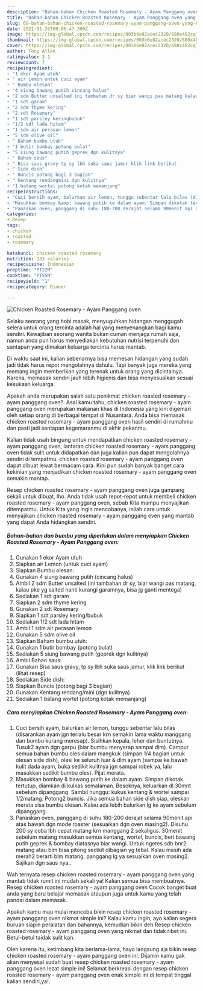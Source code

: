 ```yaml
---
description: "Bahan-bahan Chicken Roasted Rosemary - Ayam Panggang oven yang nikmat dan Mudah Dibuat"
title: "Bahan-bahan Chicken Roasted Rosemary - Ayam Panggang oven yang nikmat dan Mudah Dibuat"
slug: 69-bahan-bahan-chicken-roasted-rosemary-ayam-panggang-oven-yang-nikmat-dan-mudah-dibuat
date: 2021-01-26T00:06:47.300Z
image: https://img-global.cpcdn.com/recipes/003b6e82acec2320/680x482cq70/chicken-roasted-rosemary-ayam-panggang-oven-foto-resep-utama.jpg
thumbnail: https://img-global.cpcdn.com/recipes/003b6e82acec2320/680x482cq70/chicken-roasted-rosemary-ayam-panggang-oven-foto-resep-utama.jpg
cover: https://img-global.cpcdn.com/recipes/003b6e82acec2320/680x482cq70/chicken-roasted-rosemary-ayam-panggang-oven-foto-resep-utama.jpg
author: Tony Allen
ratingvalue: 3.1
reviewcount: 7
recipeingredient:
- "1 ekor Ayam utuh"
- " air Lemon untuk cuci ayam"
- " Bumbu olesan"
- "4 siung bawang putih cincang halus"
- "2 sdm Butter unsalted ini tambahan dr sy biar wangi pas matang kalau pke yg salted nanti kurangi garamnya bisa jg ganti mentega"
- "1 sdt garam"
- "2 sdm thyme kering"
- "2 sdt Rosemary"
- "1 sdt parsley keringbubuk"
- "1/2 sdt lada hitam"
- "1 sdm air perasan lemon"
- "5 sdm olive oil"
- " Baham bumbu utuh"
- "1 butir bombay potong bulat"
- "5 siung bawang putih geprek dgn kulitnya"
- " Bahan saus"
- " Bisa saus gravy tp sy lbh suka saus jamur klik link berikut           lihat resep"
- " Side dish"
- " Buncis potong bagi 3 bagian"
- " Kentang rendangmini dgn kulitnya"
- "1 batang wortel potong kotak memanjang"
recipeinstructions:
- "Cuci bersih ayam, balurkan air lemon, tunggu sebentar lalu bilas (disarankan ayam jgn terlalu besar krn semakin lama waktu manggang dan bumbu kurang meresap). Sisihkan kepala, leher dan buntutnya. Tusuk2 ayam dgn garpu (biar bumbu menyerap sampai dlm). Campur semua bahan bumbu oles dalam mangkuk (simpan 1/4 bagian untuk olesan side dish), olesi ke seluruh luar &amp; dlm ayam (sampai ke bawah kulit dada ayam, buka sedikit kulitnya jgn sampai robek ya, lalu masukkan sedikit bumbu oles). Pijat merata."
- "Masukkan bombay &amp; bawang putih ke dalam ayam. Simpan dikotak tertutup, diamkan di kulkas semalaman. Besoknya, keluarkan dl 30mnt sebelum dipanggang. Sambil nunggu: kukus kentang &amp; wortel sampai 1/2matang. Potong2 buncis. Jika semua bahan side dish siap, oleskan merata sisa bumbu olesan. Kalau ada lebih balurkan lg ke ayam sebelum dipanggang."
- "Panaskan oven, panggang di suhu 180-200 derajat selama 90menit api atas bawah dgn mode roaster (sesuaikan dgn oven masing2). Disuhu 200 sy coba lbh cepat matang krn manggang 2 sekaligus. 30menit sebelum matang masukkan semua kentang, wortel, buncis, beri bawang putih geprek &amp; bombay diatasnya biar wangi. Untuk ngetes sdh bnr2 matang atau blm bisa pitong sedikit dibagian yg tebal. Kslau masih ada merah2 berarti blm matang, panggang lg ya sesuaikan oven masing2. Sajikan dgn saus nya.."
categories:
- Resep
tags:
- chicken
- roasted
- rosemary

katakunci: chicken roasted rosemary 
nutrition: 283 calories
recipecuisine: Indonesian
preptime: "PT22M"
cooktime: "PT55M"
recipeyield: "1"
recipecategory: Dinner

---
```



![Chicken Roasted Rosemary - Ayam Panggang oven](https://img-global.cpcdn.com/recipes/003b6e82acec2320/680x482cq70/chicken-roasted-rosemary-ayam-panggang-oven-foto-resep-utama.jpg)

Selaku seorang yang hobi masak, menyuguhkan hidangan menggugah selera untuk orang tercinta adalah hal yang menyenangkan bagi kamu sendiri. Kewajiban seorang  wanita bukan cuman menjaga rumah saja, namun anda pun harus menyediakan kebutuhan nutrisi terpenuhi dan santapan yang dimakan keluarga tercinta harus mantab.

Di waktu  saat ini, kalian sebenarnya bisa memesan hidangan yang sudah jadi tidak harus repot mengolahnya dahulu. Tapi banyak juga mereka yang memang ingin memberikan yang terenak untuk orang yang dicintainya. Karena, memasak sendiri jauh lebih higienis dan bisa menyesuaikan sesuai kesukaan keluarga. 



Apakah anda merupakan salah satu penikmat chicken roasted rosemary - ayam panggang oven?. Asal kamu tahu, chicken roasted rosemary - ayam panggang oven merupakan makanan khas di Indonesia yang kini digemari oleh setiap orang di berbagai tempat di Nusantara. Anda bisa memasak chicken roasted rosemary - ayam panggang oven hasil sendiri di rumahmu dan pasti jadi santapan kegemaranmu di akhir pekanmu.

Kalian tidak usah bingung untuk mendapatkan chicken roasted rosemary - ayam panggang oven, lantaran chicken roasted rosemary - ayam panggang oven tidak sulit untuk didapatkan dan juga kalian pun dapat mengolahnya sendiri di tempatmu. chicken roasted rosemary - ayam panggang oven dapat dibuat lewat bermacam cara. Kini pun sudah banyak banget cara kekinian yang menjadikan chicken roasted rosemary - ayam panggang oven semakin mantap.

Resep chicken roasted rosemary - ayam panggang oven juga gampang sekali untuk dibuat, lho. Anda tidak usah repot-repot untuk membeli chicken roasted rosemary - ayam panggang oven, sebab Kita mampu menyajikan ditempatmu. Untuk Kita yang ingin mencobanya, inilah cara untuk menyajikan chicken roasted rosemary - ayam panggang oven yang mantab yang dapat Anda hidangkan sendiri.

<!--inarticleads1-->

##### Bahan-bahan dan bumbu yang diperlukan dalam menyiapkan Chicken Roasted Rosemary - Ayam Panggang oven:

1. Gunakan 1 ekor Ayam utuh
1. Siapkan  air Lemon (untuk cuci ayam)
1. Siapkan  Bumbu olesan:
1. Gunakan 4 siung bawang putih (cincang halus)
1. Ambil 2 sdm Butter unsalted (ini tambahan dr sy, biar wangi pas matang, kalau pke yg salted nanti kurangi garamnya, bisa jg ganti mentega)
1. Sediakan 1 sdt garam
1. Siapkan 2 sdm thyme kering
1. Gunakan 2 sdt Rosemary
1. Siapkan 1 sdt parsley kering/bubuk
1. Sediakan 1/2 sdt lada hitam
1. Ambil 1 sdm air perasan lemon
1. Gunakan 5 sdm olive oil
1. Siapkan  Baham bumbu utuh:
1. Gunakan 1 butir bombay (potong bulat)
1. Sediakan 5 siung bawang putih (geprek dgn kulitnya)
1. Ambil  Bahan saus:
1. Gunakan  Bisa saus gravy, tp sy lbh suka saus jamur, klik link berikut           (lihat resep)
1. Sediakan  Side dish:
1. Siapkan  Buncis (potong bagi 3 bagian)
1. Gunakan  Kentang rendang/mini (dgn kulitnya)
1. Sediakan 1 batang wortel (potong kotak memanjang)




<!--inarticleads2-->

##### Cara menyiapkan Chicken Roasted Rosemary - Ayam Panggang oven:

1. Cuci bersih ayam, balurkan air lemon, tunggu sebentar lalu bilas (disarankan ayam jgn terlalu besar krn semakin lama waktu manggang dan bumbu kurang meresap). Sisihkan kepala, leher dan buntutnya. Tusuk2 ayam dgn garpu (biar bumbu menyerap sampai dlm). Campur semua bahan bumbu oles dalam mangkuk (simpan 1/4 bagian untuk olesan side dish), olesi ke seluruh luar &amp; dlm ayam (sampai ke bawah kulit dada ayam, buka sedikit kulitnya jgn sampai robek ya, lalu masukkan sedikit bumbu oles). Pijat merata.
1. Masukkan bombay &amp; bawang putih ke dalam ayam. Simpan dikotak tertutup, diamkan di kulkas semalaman. Besoknya, keluarkan dl 30mnt sebelum dipanggang. Sambil nunggu: kukus kentang &amp; wortel sampai 1/2matang. Potong2 buncis. Jika semua bahan side dish siap, oleskan merata sisa bumbu olesan. Kalau ada lebih balurkan lg ke ayam sebelum dipanggang.
1. Panaskan oven, panggang di suhu 180-200 derajat selama 90menit api atas bawah dgn mode roaster (sesuaikan dgn oven masing2). Disuhu 200 sy coba lbh cepat matang krn manggang 2 sekaligus. 30menit sebelum matang masukkan semua kentang, wortel, buncis, beri bawang putih geprek &amp; bombay diatasnya biar wangi. Untuk ngetes sdh bnr2 matang atau blm bisa pitong sedikit dibagian yg tebal. Kslau masih ada merah2 berarti blm matang, panggang lg ya sesuaikan oven masing2. Sajikan dgn saus nya..




Wah ternyata resep chicken roasted rosemary - ayam panggang oven yang mantab tidak rumit ini mudah sekali ya! Kalian semua bisa membuatnya. Resep chicken roasted rosemary - ayam panggang oven Cocok banget buat anda yang baru belajar memasak ataupun juga untuk kamu yang telah pandai dalam memasak.

Apakah kamu mau mulai mencoba bikin resep chicken roasted rosemary - ayam panggang oven nikmat simple ini? Kalau kamu ingin, ayo kalian segera buruan siapin peralatan dan bahannya, kemudian bikin deh Resep chicken roasted rosemary - ayam panggang oven yang nikmat dan tidak ribet ini. Betul-betul taidak sulit kan. 

Oleh karena itu, ketimbang kita berlama-lama, hayo langsung aja bikin resep chicken roasted rosemary - ayam panggang oven ini. Dijamin kamu gak akan menyesal sudah buat resep chicken roasted rosemary - ayam panggang oven lezat simple ini! Selamat berkreasi dengan resep chicken roasted rosemary - ayam panggang oven enak simple ini di tempat tinggal kalian sendiri,ya!.

